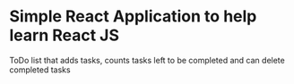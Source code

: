 # Simple React Application to help learn React JS
ToDo list that adds tasks, counts tasks left to be completed and can delete completed tasks
